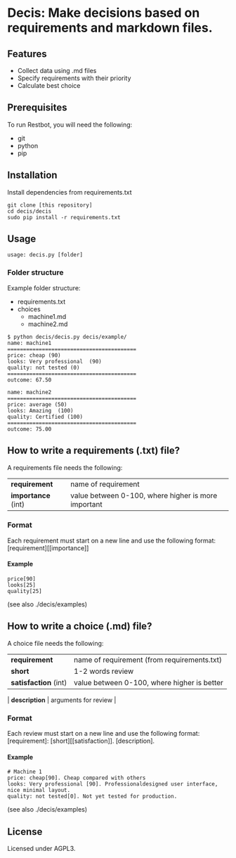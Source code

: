 # Decis: Make decisions based on requirements and markdown files.

## Features
- Collect data using .md files
- Specify requirements with their priority
- Calculate best choice

## Prerequisites
To run Restbot, you will need the following:
- git
- python
- pip

## Installation
Install dependencies from requirements.txt
```
git clone [this repository]
cd decis/decis
sudo pip install -r requirements.txt
```

## Usage
```
usage: decis.py [folder]
```

### Folder structure
Example folder structure:
- requirements.txt
- choices
  - machine1.md
  - machine2.md


```
$ python decis/decis.py decis/example/
name: machine1
=========================================
price: cheap (90)
looks: Very professional  (90)
quality: not tested (0)
=========================================
outcome: 67.50

name: machine2
=========================================
price: average (50)
looks: Amazing  (100)
quality: Certified (100)
=========================================
outcome: 75.00
```

## How to write a requirements (.txt) file?
A requirements file needs the following:

| | |
|-|-|
| **requirement** | name of requirement |
| **importance** (int) | value between 0-100, where higher is more important |

### Format
Each requirement must start on a new line and use the following format:
[requirement][[importance]]

#### Example
```
price[90]
looks[25]
quality[25]
```

(see also ./decis/examples)

## How to write a choice (.md) file?
A choice file needs the following:

| | |
|-|-|
| **requirement** | name of requirement (from requirements.txt) |
| **short** | 1-2 words review |
| **satisfaction** (int) | value between 0-100, where higher is better |

| **description** | arguments for review |

### Format
Each review must start on a new line and use the following format:
[requirement]: [short][[satisfaction]]. [description].

#### Example
```
# Machine 1
price: cheap[90]. Cheap compared with others 
looks: Very professional [90]. Professionaldesigned user interface, nice minimal layout.
quality: not tested[0]. Not yet tested for production.

```

(see also ./decis/examples)

## License
Licensed under AGPL3.
